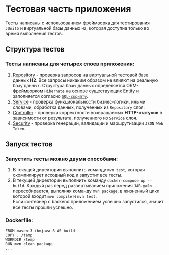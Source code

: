 # Тестовая часть приложения
Тесты написаны с использованием фреймворка для тестирования  `JUnit5`  и виртуальной базы данных  `H2`, которая доступна только во время выполнения тестов.
## Структура тестов
### Тесты написаны для четырех слоев приложения:
1) [Repository](https://github.com/arteevdd/NICETU_online-store/tree/feature/tests/src/test/java/test/project/onlineshop/repository) - проверка запросов на виртуальной тестовой базе данных **H2**.
   Все запросы никаким образом не влияют на реальную базу данных. Структура базы данных определяется ORM-фреймворком `Hibernate` на основе существующих Entity и заполняется согласно [`SQL-скрипту`](https://github.com/arteevdd/NICETU_online-store/blob/feature/tests/src/test/resources/sql_scripts/test_data_init.sql).
2) [Service](https://github.com/arteevdd/NICETU_online-store/tree/feature/tests/src/test/java/test/project/onlineshop/service) - проверка функциональности бизнес-логики, иными словами, обработка данных, полученных из `Repository` слоя.
3) [Controller](https://github.com/arteevdd/NICETU_online-store/tree/feature/tests/src/test/java/test/project/onlineshop/controller) - проверка корректности возвращаемых **HTTP-статусов** в зависимости от результата, полученного из `Service` слоя.
4) [Security](https://github.com/arteevdd/NICETU_online-store/tree/feature/tests/src/test/java/test/project/onlineshop/security/jwt) - проверка генерации, валидации и маршрутизации `JSON Web Token`.

## Запуск тестов
### Запустить тесты можно двумя способами:
1) В текущей директории выполнить команду `mvn test`, которая скомпилирует исходный код и запустит все тесты.
2) В текущей директории выполнить команду `docker-compose up --build`. Каждый раз перед развертыванием приложения `JAR-файл` пересобирается, выполняя команду `mvn package`, в жизненный цикл которой входит `mvn compile` и `mvn test`.  
   Если контейнер с backend приложением успешно запустился, значит все тесты прошли успешно.

### **Dockerfile:**
```
FROM maven:3-ibmjava-8 AS build
COPY . /temp
WORKDIR /temp
RUN mvn clean package
...
```
